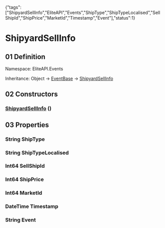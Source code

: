 {"tags":["ShipyardSellInfo","EliteAPI","Events","ShipType","ShipTypeLocalised","SellShipId","ShipPrice","MarketId","Timestamp","Event"],"status":1}

# ShipyardSellInfo

## 01 Definition

Namespace: <span class='code'>EliteAPI.Events</span>

Inheritance: <span class='code'>Object</span> → <span class='code'>[EventBase](../../EliteAPI/Events/EventBase.html)</span> → <span class='code'>[ShipyardSellInfo](../../EliteAPI/Events/ShipyardSellInfo.html)</span>

## 02 Constructors

### <span class='code'>[ShipyardSellInfo](../../EliteAPI/Events/ShipyardSellInfo.html)</span> ()

## 03 Properties

### <span class='code'>String</span> ShipType

### <span class='code'>String</span> ShipTypeLocalised

### <span class='code'>Int64</span> SellShipId

### <span class='code'>Int64</span> ShipPrice

### <span class='code'>Int64</span> MarketId

### <span class='code'>DateTime</span> Timestamp

### <span class='code'>String</span> Event


